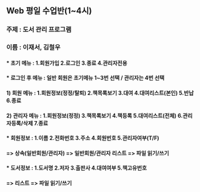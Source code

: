 ## Web 평일 수업반(1~4시)

### 주제 : 도서 관리 프로그램
### 이름 : 이재서, 김철우

#### * 초기 메뉴 : 1.회원가입  2.로그인  3.종료  4.관리자전용

#### * 로그인 후 메뉴 : 일반 회원은 초기메뉴 1~3번 선택 / 관리자는 4번 선택
####   1) 회원 메뉴 : 1.회원정보(정정/탈퇴)  2.책목록보기  3.대여  4.대여리스트(본인)  5.반납  6.종료                  
####   2) 관리자 메뉴 : 1.회원정보(정정)  3.책목록보기  4.책등록  5.대여리스트(전체)  6.관리자등록/삭제  7.종료

#### * 회원정보 : 1.이름  2.전화번호  3.주소  4.회원번호  5.관리자여부(T/F)
####   => 상속(일반회원/관리자) => 일반회원/관리자 리스트 => 파일 읽기/쓰기

#### * 도서정보 : 1.도서명  2.저자  3.출판사  4.대여여부  5.책고유번호
####   => 리스트 => 파일 읽기/쓰기
